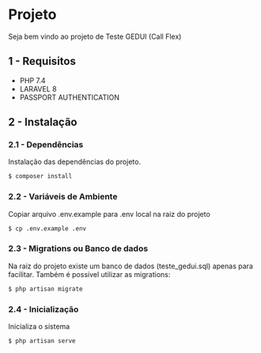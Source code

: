 # Projeto

Seja bem vindo ao projeto de Teste GEDUI (Call Flex)

## 1 - Requisitos

  - PHP 7.4 
  - LARAVEL 8
  - PASSPORT AUTHENTICATION

## 2 - Instalação

###  2.1 - Dependências
Instalação das dependências do projeto.

```sh
$ composer install
```

###  2.2 - Variáveis de Ambiente

Copiar arquivo .env.example para .env local na raiz do projeto

```sh
$ cp .env.example .env
```

###  2.3 - Migrations ou Banco de dados

Na raiz do projeto existe um banco de dados (teste_gedui.sql) apenas para facilitar. Também é possivel utilizar as migrations:

```sh
$ php artisan migrate
```

###  2.4 - Inicialização

Inicializa o sistema 
```sh
$ php artisan serve
```
